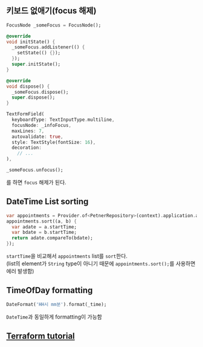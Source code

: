 ## 키보드 없애기(focus 해제)
```dart
FocusNode _someFocus = FocusNode();

@override
void initState() {
  _someFocus.addListener(() {
    setState(() {});
  });
  super.initState();
}

@override
void dispose() {
  _someFocus.dispose();
  super.dispose();
}

TextFormField(
  keyboardType: TextInputType.multiline,
  focusNode: _infoFocus,
  maxLines: 7,
  autovalidate: true,
  style: TextStyle(fontSize: 16),
  decoration: 
    // ...
),
```
```dart
_someFocus.unfocus();
```
를 하면 `focus` 해제가 된다.  

## DateTime List sorting
```dart
var appointments = Provider.of<PetnerRepository>(context).application.appointments;
appointments.sort((a, b) {
  var adate = a.startTime;
  var bdate = b.startTime;
  return adate.compareTo(bdate);
});
```
`startTime`을 비교해서 `appointments` list를 `sort`한다.  
(list의 element가 `String` type이 아니기 때문에 `appointments.sort();`를 사용하면 에러 발생함)  

## TimeOfDay formatting
```dart
DateFormat('HH시 mm분').format(_time);
```
`DateTime`과 동일하게 formatting이 가능함

## [Terraform tutorial](https://www.44bits.io/ko/post/terraform_introduction_infrastrucute_as_code)
